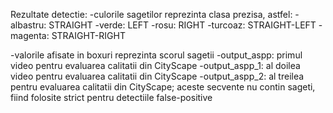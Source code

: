 Rezultate detectie:
-culorile sagetilor reprezinta clasa prezisa, astfel:
    -albastru: STRAIGHT
    -verde: LEFT
    -rosu: RIGHT
    -turcoaz: STRAIGHT-LEFT
    -magenta: STRAIGHT-RIGHT
    
-valorile afisate in boxuri reprezinta scorul sagetii
-output_aspp: primul video pentru evaluarea calitatii din CityScape
-output_aspp_1: al doilea video pentru evaluarea calitatii din CityScape
-output_aspp_2: al treilea pentru evaluarea calitatii din CityScape; aceste secvente nu contin sageti, fiind folosite strict pentru detectiile false-positive
